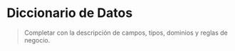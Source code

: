 # Diccionario de Datos

> Completar con la descripción de campos, tipos, dominios y reglas de negocio.
